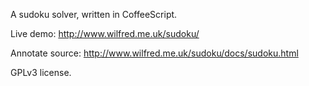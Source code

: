 A sudoku solver, written in CoffeeScript.

Live demo: http://www.wilfred.me.uk/sudoku/

Annotate source: http://www.wilfred.me.uk/sudoku/docs/sudoku.html

GPLv3 license.
